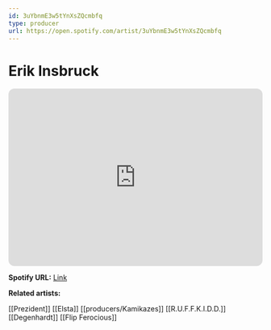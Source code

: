```yaml
---
id: 3uYbnmE3w5tYnXsZQcmbfq
type: producer
url: https://open.spotify.com/artist/3uYbnmE3w5tYnXsZQcmbfq
---
```

# Erik Insbruck

<iframe style="border-radius:12px" src="https://open.spotify.com/embed/artist/3uYbnmE3w5tYnXsZQcmbfq" width="100%" height="352" frameBorder="0" allowfullscreen="" allow="autoplay; clipboard-write; encrypted-media; fullscreen; picture-in-picture" loading="lazy"></iframe>

**Spotify URL:** [Link](https://open.spotify.com/artist/3uYbnmE3w5tYnXsZQcmbfq)

**Related artists:**

[[Prezident]]
[[Elsta]]
[[producers/Kamikazes]]
[[R.U.F.F.K.I.D.D.]]
[[Degenhardt]]
[[Flip Ferocious]]
